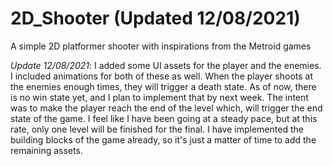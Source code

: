 # 2D_Shooter (Updated 12/08/2021)
A simple 2D platformer shooter with inspirations from the Metroid games

*Update 12/08/2021*:
I added some UI assets for the player and the enemies. I included animations for both of these as well. When the player shoots at the enemies enough times, they will trigger a death state. As of now, there is no win state yet, and I plan to implement that by next week. The intent was to make the player reach the end of the level which, will trigger the end state of the game. I feel like I have been going at a steady pace, but at this rate, only one level will be finished for the final. I have implemented the building blocks of the game already, so it's just a matter of time to add the remaining assets.

